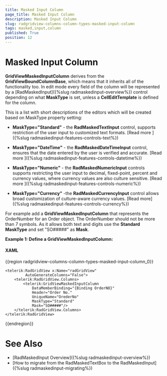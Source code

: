 ```yaml
---
title: Masked Input Column
page_title: Masked Input Column
description: Masked Input Column
slug: radgridview-columns-column-types-masked-input-column
tags: masked,input,column
published: True
position: 12
---
```


# Masked Input Column


__GridViewMaskedInputColumn__ derives from the __GridViewBoundColumnBase__, which means that it inherits all of the functionality too. In edit mode every field of the column will be represented by a  [RadMaskedInput]({%slug radmaskedinput-overview%}) control depending on what __MaskType__ is set, unless a __CellEditTemplate__ is defined for the column.
        

This is a list with short descriptions of the editors which will be created based on MaskType property setting:
        

* __MaskType="Standard"__ - the __RadMaskedTextInput__ control, supports restriction of the user input to customized text formats. [Read more ]({%slug radmaskedinput-features-controls-text%})

* __MaskType="DateTime"__ - the __RadMaskedDateTimeInput__ control, ensures that the date entered by the user is verified and accurate. [Read more ]({%slug radmaskedinput-features-controls-datetime%})

* __MaskType="Numeric"__ - the __RadMaskedNumericInput__ controls supports restricting the user input to decimal, fixed-point, percent and currency values, where currency values are also culture sensitive. [Read more ]({%slug radmaskedinput-features-controls-numeric%})

* __MaskType="Currency"__ -the __RadMaskedCurrencyInput__ control allows broad customization of culture-aware currency values. [Read more]({%slug radmaskedinput-features-controls-currency%})

For example add a __GridViewMaskedInputColumn__ that represents the OrderNumber for an Order object. The OrderNumber should not be more than 7 symbols. As it allows both text and digits use the __Standard MaskType__ and set "SO#####" as __Mask__.
        

__Example 1: Define a GridViewMaskedInputColumn:__

#### __XAML__

{{region radgridview-columns-column-types-masked-input-column_0}}

	<telerik:RadGridView x:Name="radGridView"
	         AutoGenerateColumns="False">
	    <telerik:RadGridView.Columns>
	        <telerik:GridViewMaskedInputColumn 
				DataMemberBinding="{Binding OrderNO}" 
				Header="Order No."
				UniqueName="OrederNo"
				MaskType="Standard"
				Mask="SO#####"/>
	    </telerik:RadGridView.Columns>
	</telerik:RadGridView>
{{endregion}}


# See Also
* [RadMaskedInput Overview]({%slug radmaskedinput-overview%})
* [How to migrate from the RadMaskedTextBox to the RadMaskedInput]({%slug radmaskedinput-migrating%})
